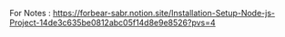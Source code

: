 For Notes : https://forbear-sabr.notion.site/Installation-Setup-Node-js-Project-14de3c635be0812abc05f14d8e9e8526?pvs=4
